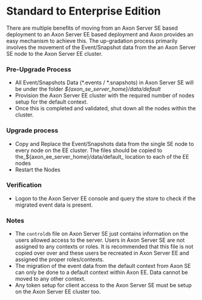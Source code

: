 # Standard to Enterprise Edition

There are multiple benefits of moving from an Axon Server SE based deployment to an Axon Server EE based deployment and Axon provides an easy mechanism to achieve this. The up-gradation process primarily involves the movement of the Event/Snapshot data from the an Axon Server SE node to the  Axon Server EE cluster.

### Pre-Upgrade Process

* All Event/Snapshots Data \(\*.events / \*.snapshots\) in Axon Server SE will be under the folder _${axon\_se\_server\_home}/data/default_
* Provision the Axon Server EE cluster with the required number of nodes setup for the default context.
* Once this is completed and validated, shut down all the nodes within the cluster.

### Upgrade process

* Copy and Replace the Event/Snapshots data from the single SE node to every node on the EE cluster. The files should be copied to the_${axon\_ee\_server\_home}/data/default_ location to each of the EE nodes
* Restart the Nodes

### Verification

* Logon to the Axon Server EE console and query the store to check if the migrated event data is present.

### Notes

* The `controldb` file on Axon Server SE just contains information on the users allowed access to the  server. Users in Axon Server SE are not assigned to any contexts or roles. It is recommended that this file is not copied over over and these users be recreated in Axon Server EE and assigned the proper roles/contexts.
* The migration of the event data from the default context from Axon SE can only be done to a default context within Axon EE. Data cannot be moved to any other context.
* Any token setup for client access to the Axon Server SE must be setup on the Axon Server EE cluster too.
